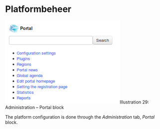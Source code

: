 # Platformbeheer

![](../../.gitbook/assets/images26%20%281%29.png)Illustration 29: Administration – Portal block

The platform configuration is done through the _Administration_ tab, _Portal_ block.

